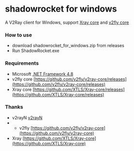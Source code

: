 # shadowrocket for windows
A V2Ray client for Windows, support [Xray core](https://github.com/XTLS/Xray-core) and [v2fly core](https://github.com/v2fly/v2ray-core)

### How to use
- download shadowrocket_for_windows.zip from releases
- Run ShadowRocket.exe

### Requirements  
- Microsoft [.NET Framework 4.8](https://dotnet.microsoft.com/zh-cn/download/dotnet-framework/thank-you/net48-web-installer)
- v2fly core [https://github.com/v2fly/v2ray-core/releases](https://github.com/v2fly/v2ray-core/releases)
- Xray core [https://github.com/XTLS/Xray-core/releases](https://github.com/XTLS/Xray-core/releases)

### Thanks
- v2rayN [v2rayN](https://github.com/2dust/v2rayN)
- - v2fly [https://github.com/v2fly/v2ray-core](https://github.com/v2fly/v2ray-core)
- Xray [https://github.com/XTLS/Xray-core](https://github.com/XTLS/Xray-core)
